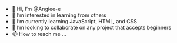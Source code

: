 - 👋 Hi, I’m @Angiee-e
- 👀 I’m interested in learning from others
- 🌱 I’m currently learning JavaScript, HTML, and CSS
- 💞️ I’m looking to collaborate on any project that accepts beginners
- 📫 How to reach me ...


